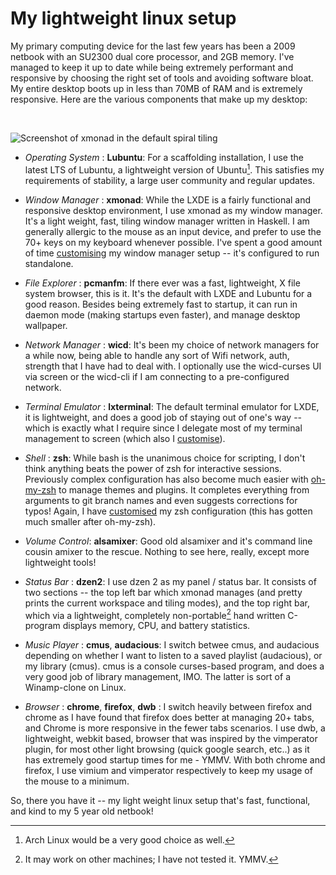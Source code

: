 # My lightweight linux setup


<!-- image:
  feature: https://raw.githubusercontent.com/spranesh/customisations/master/screenshot.png -->

My primary computing device for the last few years has been a 2009 netbook with
an SU2300 dual core processor, and 2GB memory. I've managed to keep it up to
date while being extremely performant and responsive by choosing the right set
of tools and avoiding software bloat. My entire desktop boots up in less than
70MB of RAM and is extremely responsive. Here are the various components that
make up my desktop:

<br />

![Screenshot of xmonad in the default spiral
tiling](https://raw.githubusercontent.com/spranesh/customisations/master/screenshot.png)

* *Operating System* : **Lubuntu**: For a scaffolding installation, I use the
  latest LTS of Lubuntu, a lightweight version of Ubuntu[^1]. This satisfies my
  requirements of stability, a large user community and regular updates. 

* *Window Manager* : **xmonad**: While the LXDE is a fairly functional and
  responsive desktop environment, I use xmonad as my window manager. It's a
  light weight, fast, tiling window manager written in Haskell. I am generally
  allergic to the mouse as an input device, and prefer to use the 70+ keys on my
  keyboard whenever possible. I've spent a good amount of time
  [customising](http://www.github.com/spranesh/customisations/tree/master/xmonad)
  my window manager setup -- it's configured to run standalone.

* *File Explorer* : **pcmanfm**: If there ever was a fast, lightweight, X file
  system browser, this is it. It's the default with LXDE and Lubuntu for a good
  reason.  Besides being extremely fast to startup, it can run in daemon mode
  (making startups even faster), and manage desktop wallpaper.

* *Network Manager* : **wicd**: It's been my choice of network managers for a
  while now, being able to handle any sort of Wifi network, auth, strength that
  I have had to deal with. I optionally use the wicd-curses UI via screen or the
  wicd-cli if I am connecting to a pre-configured network.

* *Terminal Emulator* : **lxterminal**: The default terminal emulator for LXDE,
  it is lightweight, and does a good job of staying out of one's way -- which is exactly
  what I require since I delegate most of my terminal management to screen (which also
  I [customise](http://www.github.com/spranesh/customisations/screen)).

* *Shell* : **zsh**: While bash is the unanimous choice for scripting, I don't
  think anything beats the power of zsh for interactive sessions. Previously
  complex configuration has also become much easier with
  [oh-my-zsh](https://github.com/robbyrussell/oh-my-zsh) to manage themes and
  plugins. It completes everything from arguments to git branch names and even suggests
  corrections for typos! Again, I have
  [customised](http://github.com/spranesh/customisations/zsh) my zsh configuration (this has
  gotten much smaller after oh-my-zsh).

* *Volume Control*: **alsamixer**: Good old alsamixer and it's command line
  cousin amixer to the rescue. Nothing to see here, really, except more lightweight
  tools!

* *Status Bar* : **dzen2**: I use dzen 2 as my panel / status bar. It consists
  of two sections -- the top left bar which xmonad manages (and pretty prints the
  current workspace and tiling modes), and the top right bar, which via a lightweight, completely
  non-portable[^2] hand written C-program displays memory, CPU, and battery statistics.

* *Music Player* : **cmus**, **audacious**: I switch betwee cmus, and audacious
  depending on whether I want to listen to a saved playlist (audacious), or my
  library (cmus). cmus is a console curses-based program, and does a very good
  job of library management, IMO. The latter is sort of a Winamp-clone on Linux.

* *Browser* : **chrome**, **firefox**,  **dwb** : I switch heavily between
  firefox and chrome as I have found that firefox does better at managing 20+
  tabs, and Chrome is more responsive in the fewer tabs scenarios. I use dwb, a
  lightweight, webkit based, browser that was inspired by the vimperator plugin,
  for most other light browsing (quick google search, etc..) as it has extremely
  good startup times for me - YMMV. With both chrome and firefox, I use vimium and
  vimperator respectively to keep my usage of the mouse to a minimum.

So, there you have it -- my light weight linux setup that's fast, functional, and
kind to my 5 year old netbook!

[^1]: Arch Linux would be a very good choice as well.
[^2]: It may work on other machines; I have not tested it. YMMV.

